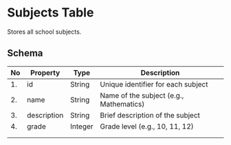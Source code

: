 # Subjects Table

Stores all school subjects.



## Schema

| No   | Property    | Type    | Description                             |
| ---- | ----------- | ------- | --------------------------------------- |
| 1.   | id          | String  | Unique identifier for each subject      |
| 2.   | name        | String  | Name of the subject (e.g., Mathematics) |
| 3.   | description | String  | Brief description of the subject        |
| 4.   | grade       | Integer | Grade level (e.g., 10, 11, 12)          |
|      |             |         |                                         |
|      |             |         |                                         |


